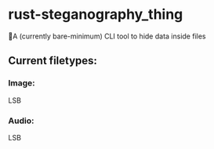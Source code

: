 # rust-steganography_thing
🦀A (currently bare-minimum) CLI tool to hide data inside files

## Current filetypes:
### Image:
LSB
### Audio:
LSB
